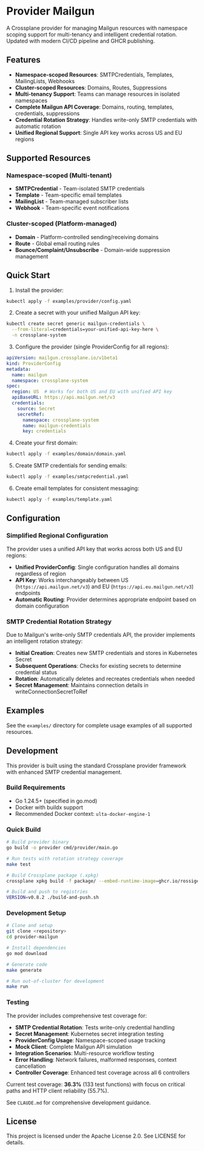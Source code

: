 # Provider Mailgun

A Crossplane provider for managing Mailgun resources with namespace scoping support for multi-tenancy and intelligent credential rotation. Updated with modern CI/CD pipeline and GHCR publishing.

## Features

- **Namespace-scoped Resources**: SMTPCredentials, Templates, MailingLists, Webhooks
- **Cluster-scoped Resources**: Domains, Routes, Suppressions
- **Multi-tenancy Support**: Teams can manage resources in isolated namespaces
- **Complete Mailgun API Coverage**: Domains, routing, templates, credentials, suppressions
- **Credential Rotation Strategy**: Handles write-only SMTP credentials with automatic rotation
- **Unified Regional Support**: Single API key works across US and EU regions

## Supported Resources

### Namespace-scoped (Multi-tenant)
- **SMTPCredential** - Team-isolated SMTP credentials
- **Template** - Team-specific email templates
- **MailingList** - Team-managed subscriber lists
- **Webhook** - Team-specific event notifications

### Cluster-scoped (Platform-managed)
- **Domain** - Platform-controlled sending/receiving domains
- **Route** - Global email routing rules
- **Bounce/Complaint/Unsubscribe** - Domain-wide suppression management

## Quick Start

1. Install the provider:
```bash
kubectl apply -f examples/provider/config.yaml
```

2. Create a secret with your unified Mailgun API key:
```bash
kubectl create secret generic mailgun-credentials \
  --from-literal=credentials=your-unified-api-key-here \
  -n crossplane-system
```

3. Configure the provider (single ProviderConfig for all regions):
```yaml
apiVersion: mailgun.crossplane.io/v1beta1
kind: ProviderConfig
metadata:
  name: mailgun
  namespace: crossplane-system
spec:
  region: US  # Works for both US and EU with unified API key
  apiBaseURL: https://api.mailgun.net/v3
  credentials:
    source: Secret
    secretRef:
      namespace: crossplane-system
      name: mailgun-credentials
      key: credentials
```

4. Create your first domain:
```bash
kubectl apply -f examples/domain/domain.yaml
```

5. Create SMTP credentials for sending emails:
```bash
kubectl apply -f examples/smtpcredential.yaml
```

6. Create email templates for consistent messaging:
```bash
kubectl apply -f examples/template.yaml
```

## Configuration

### Simplified Regional Configuration

The provider uses a unified API key that works across both US and EU regions:

- **Unified ProviderConfig**: Single configuration handles all domains regardless of region
- **API Key**: Works interchangeably between US (`https://api.mailgun.net/v3`) and EU (`https://api.eu.mailgun.net/v3`) endpoints
- **Automatic Routing**: Provider determines appropriate endpoint based on domain configuration

### SMTP Credential Rotation Strategy

Due to Mailgun's write-only SMTP credentials API, the provider implements an intelligent rotation strategy:

- **Initial Creation**: Creates new SMTP credentials and stores in Kubernetes Secret
- **Subsequent Operations**: Checks for existing secrets to determine credential status
- **Rotation**: Automatically deletes and recreates credentials when needed
- **Secret Management**: Maintains connection details in writeConnectionSecretToRef

## Examples

See the `examples/` directory for complete usage examples of all supported resources.

## Development

This provider is built using the standard Crossplane provider framework with enhanced SMTP credential management.

### Build Requirements
- Go 1.24.5+ (specified in go.mod)
- Docker with buildx support
- Recommended Docker context: `ulta-docker-engine-1`

### Quick Build
```bash
# Build provider binary
go build -o provider cmd/provider/main.go

# Run tests with rotation strategy coverage
make test

# Build Crossplane package (.xpkg)
crossplane xpkg build -f package/ --embed-runtime-image=ghcr.io/rossigee/provider-mailgun:v0.8.2

# Build and push to registries
VERSION=v0.8.2 ./build-and-push.sh
```

### Development Setup
```bash
# Clone and setup
git clone <repository>
cd provider-mailgun

# Install dependencies
go mod download

# Generate code
make generate

# Run out-of-cluster for development
make run
```

### Testing

The provider includes comprehensive test coverage for:
- **SMTP Credential Rotation**: Tests write-only credential handling
- **Secret Management**: Kubernetes secret integration testing
- **ProviderConfig Usage**: Namespace-scoped usage tracking
- **Mock Client**: Complete Mailgun API simulation
- **Integration Scenarios**: Multi-resource workflow testing
- **Error Handling**: Network failures, malformed responses, context cancellation
- **Controller Coverage**: Enhanced test coverage across all 6 controllers

Current test coverage: **36.3%** (133 test functions) with focus on critical paths and HTTP client reliability (55.7%).

See `CLAUDE.md` for comprehensive development guidance.

## License

This project is licensed under the Apache License 2.0. See LICENSE for details.
